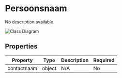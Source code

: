 # Persoonsnaam

No description available.

![Class Diagram](https://github.com/CommonGateway/CustomerInteractionBundle/blob/taken-id/docs/schema/klant.persoon.svg)

## Properties

| Property | Type | Description | Required |
|----------|------|-------------|----------|
| contactnaam | object | N/A | No |
